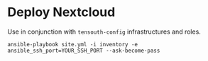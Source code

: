 # Deploy Nextcloud

Use in conjunction with `tensouth-config` infrastructures and roles.

`ansible-playbook site.yml -i inventory -e ansible_ssh_port=YOUR_SSH_PORT --ask-become-pass`

